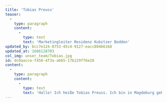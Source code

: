 ```yaml
---
title: 'Tobias Preuss'
teaser:
  -
    type: paragraph
    content:
      -
        type: text
        text: 'Marketingleiter Residenz Kubitzer Bodden'
updated_by: bcc7e124-8753-45c4-9127-eacc804b6168
updated_at: 1606128703
col_img: unser_team/Tobias.jpg
id: dc0aacce-f458-4f3a-a665-17b229ff6e28
content:
  -
    type: paragraph
    content:
      -
        type: text
        text: 'Hallo! Ich heiße Tobias Preuss. Ich bin in Magdeburg geboren. Nach meinem Studium war ich viel in der Welt unterwegs. Dann kam die Liebe und dazu eine Aufgabe, die mich beruflich auf die Insel gelockt hat. Ich bin verantwortlich für das Marketing, das Design und die Kommunikation. Meine Aufgabe steht dabei ganz im Zeichen der Menschen, die als Gäste zu uns kommen. Mein Motto: Das Beste für den Gast. Alles, was Marketing leisten kann, will ich dazu beitragen.'
---
```

